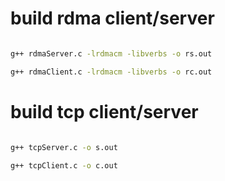 # build rdma client/server

```bash

g++ rdmaServer.c -lrdmacm -libverbs -o rs.out

g++ rdmaClient.c -lrdmacm -libverbs -o rc.out

```

# build tcp client/server

```bash

g++ tcpServer.c -o s.out

g++ tcpClient.c -o c.out

```